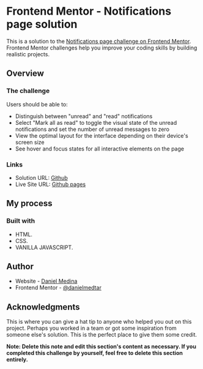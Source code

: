 # Frontend Mentor - Notifications page solution

This is a solution to the [Notifications page challenge on Frontend Mentor](https://www.frontendmentor.io/challenges/notifications-page-DqK5QAmKbC). Frontend Mentor challenges help you improve your coding skills by building realistic projects. 

## Overview

### The challenge

Users should be able to:

- Distinguish between "unread" and "read" notifications
- Select "Mark all as read" to toggle the visual state of the unread notifications and set the number of unread messages to zero
- View the optimal layout for the interface depending on their device's screen size
- See hover and focus states for all interactive elements on the page

### Links

- Solution URL: [Github](https://github.com/danielmedtar/notificaction-page)
- Live Site URL: [Github pages](https://danielmedtar.github.io/notificaction-page/)

## My process

### Built with

- HTML.
- CSS.
- VANILLA JAVASCRIPT.

## Author

- Website - [Daniel Medina](https://danielmedinatariba.com/)
- Frontend Mentor - [@danielmedtar](https://www.frontendmentor.io/profile/danielmedtar)

## Acknowledgments

This is where you can give a hat tip to anyone who helped you out on this project. Perhaps you worked in a team or got some inspiration from someone else's solution. This is the perfect place to give them some credit.

**Note: Delete this note and edit this section's content as necessary. If you completed this challenge by yourself, feel free to delete this section entirely.**
